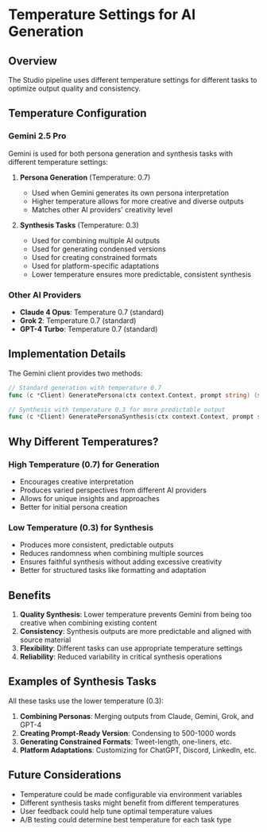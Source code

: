 # Temperature Settings for AI Generation

## Overview

The Studio pipeline uses different temperature settings for different tasks to optimize output quality and consistency.

## Temperature Configuration

### Gemini 2.5 Pro

Gemini is used for both persona generation and synthesis tasks with different temperature settings:

1. **Persona Generation** (Temperature: 0.7)
   - Used when Gemini generates its own persona interpretation
   - Higher temperature allows for more creative and diverse outputs
   - Matches other AI providers' creativity level

2. **Synthesis Tasks** (Temperature: 0.3)
   - Used for combining multiple AI outputs
   - Used for generating condensed versions
   - Used for creating constrained formats
   - Used for platform-specific adaptations
   - Lower temperature ensures more predictable, consistent synthesis

### Other AI Providers

- **Claude 4 Opus**: Temperature 0.7 (standard)
- **Grok 2**: Temperature 0.7 (standard)
- **GPT-4 Turbo**: Temperature 0.7 (standard)

## Implementation Details

The Gemini client provides two methods:

```go
// Standard generation with temperature 0.7
func (c *Client) GeneratePersona(ctx context.Context, prompt string) (string, error)

// Synthesis with temperature 0.3 for more predictable output
func (c *Client) GeneratePersonaSynthesis(ctx context.Context, prompt string) (string, error)
```

## Why Different Temperatures?

### High Temperature (0.7) for Generation
- Encourages creative interpretation
- Produces varied perspectives from different AI providers
- Allows for unique insights and approaches
- Better for initial persona creation

### Low Temperature (0.3) for Synthesis
- Produces more consistent, predictable outputs
- Reduces randomness when combining multiple sources
- Ensures faithful synthesis without adding excessive creativity
- Better for structured tasks like formatting and adaptation

## Benefits

1. **Quality Synthesis**: Lower temperature prevents Gemini from being too creative when combining existing content
2. **Consistency**: Synthesis outputs are more predictable and aligned with source material
3. **Flexibility**: Different tasks can use appropriate temperature settings
4. **Reliability**: Reduced variability in critical synthesis operations

## Examples of Synthesis Tasks

All these tasks use the lower temperature (0.3):

1. **Combining Personas**: Merging outputs from Claude, Gemini, Grok, and GPT-4
2. **Creating Prompt-Ready Version**: Condensing to 500-1000 words
3. **Generating Constrained Formats**: Tweet-length, one-liners, etc.
4. **Platform Adaptations**: Customizing for ChatGPT, Discord, LinkedIn, etc.

## Future Considerations

- Temperature could be made configurable via environment variables
- Different synthesis tasks might benefit from different temperatures
- User feedback could help tune optimal temperature values
- A/B testing could determine best temperature for each task type